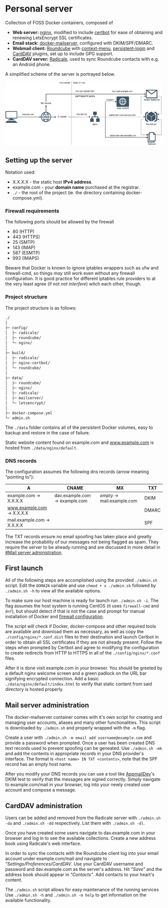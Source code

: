 # Personal server
Collection of FOSS Docker containers, composed of

- **Web server:** [nginx](https://nginx.org/), modified to include [certbot](https://certbot.eff.org) for ease of
  obtaining and renewing LetsEncrypt SSL certificates.
- **Email stack:** [docker-mailserver](https://docker-mailserver.github.io/docker-mailserver/v9.1/), configured with
  DKIM/SPF/DMARC.
- **Webmail client:** [Roundcube](https://roundcube.net/) with
  [context-menu](https://github.com/johndoh/roundcube-contextmenu),
  [persistent-login](https://github.com/mfreiholz/persistent_login) and
  [CardDAV](https://github.com/mstilkerich/rcmcarddav) plugins, set up to include GPG support.
- **CardDAV server:** [Radicale](https://radicale.org/3.0.html), used to sync Roundcube contacts with e.g. an
  Android phone.

A simplified scheme of the server is portrayed below.

![Simplified server diagram](./server_diagram.jpg)

## Setting up the server
Notation used:
- X.X.X.X - the static host **IPv4 address**.
- example.com - your **domain name** purchased at the registrar.
- `./` - the root of the project (ie. the directory containing docker-compose.yml).

### Firewall requirements
The following ports should be allowed by the firewall

- 80 (HTTP)
- 443 (HTTPS)
- 25 (SMTP)
- 143 (IMAP)
- 587 (ESMTP)
- 993 (IMAPS)

Beware that Docker is known to ignore iptables wrappers such as ufw and firewall-cmd, so things *may* still work even
without any firewall configuration. It is good practice for different iptables rule providers to at the very least agree
(if not *not interfere*) witch each other, though.

### Project structure
The project structure is as follows:
```
./
│
├─ config/
│  ├─ radicale/
│  ├─ roundcube/
│  └─ nginx/
│
├─ build/
│  ├─ radicale/
│  ├─ nginx-certbot/
│  └─ roundcube/
│
├─ data/
│  ├─ roundcube/
│  ├─ nginx/
│  ├─ radicale/
│  ├─ mailserver/
│  └─ letsencrypt/
│
├─ docker-compose.yml
└─ admin.sh
```
The `./data` folder contains all of the persistent Docker volumes, easy to backup and restore in the case of failure.

Static website content found on example.com and www.example.com is hosted from `./data/nginx/default`.

### DNS records

The configuration assumes the following dns records (arrow meaning "pointing to"):

| A | CNAME | MX | TXT |
| --- | --- | --- | --- |
| example.com → X.X.X.X | dav.example.com → example.com | *empty* → mail.example.com | DKIM |
| www.example.com → X.X.X.X | | | DMARC |
| mail.example.com → X.X.X.X | | | SPF|

The TXT records ensure no email spoofing has taken place and greatly increase the probability of our
messages not being flagged as spam. They require the server to be already running and are discussed in more detail in
[#Mail server administration](#mail-server-administration).

## First launch
All of the following steps are accomplished using the provided `./admin.sh` script. Edit the `DOMAIN` variable and use
`chmod + x ./admin.sh` followed by `./admin.sh -h` to view all the available options.

To make sure our host machine is ready for launch run `./admin.sh -i`. The flag assumes the host system is running
CentOS (it uses `firewall-cmd` and `dnf`), but should detect if that is not the case and prompt for manual installation
of Docker and [firewall configuration](#firewall-requirements).

The script will check if Docker, docker-compose and other required tools are available and download them as necessary,
as well as copy the `./config/nginx/*.conf.dist` files to their destination and launch Certbot in order to obtain all
SSL certificates if they are not already present. Follow the steps when prompted by Certbot and agree to modifying the
configuration to create redirects from HTTP to HTTPS in all of the `./config/nginx/*.conf` files.

After it is done visit example.com in your browser. You should be greeted by a default nginx
welcome screen and a green padlock on the URL bar signifying encrypted connection. Add a basic
`./data/nginx/default/index.html` to verify that static content from said directory is hosted properly.

## Mail server administration
The docker-mailserver container comes with it's own script for creating and managing user accounts, aliases and many
other functionalities. This script is downloaded by `./admin.sh` and properly wrapped with the `-m` flag.

Create a user with `./admin.sh -m email add username@example.com` and provide a password when prompted. Once a user has
been created DNS text records used to prevent spoofing can be geneated. Use `./admin.sh -mk` and add the contents in
appropriate records in your DNS provider's interface. The format is `<host name> IN TXT <contents>`, note that the SPF
record has an empty host name.

After you modify your DNS records you can use a tool like [AppmailDev](https://appmaildev.com/)'s DKIM test to verify
that the messages are signed correctly. Simply navigate to example.com/mail in your browser, log into your newly
created user account and compose a message.

## CardDAV administration
Users can be added and removed from the Radicale server with `./admin.sh -da` and `./admin.sh -dd` respectively. List
them with `./admin.sh -dl`.

Once you have created some users navigate to dav.example.com in your browser and log in to see the available
collections. Create a new address book using Radicale's web interface.

In order to sync the contacts with the Roundcube client log into your email account under example.com/mail and navigate
to *"Settings/Proferences/CardDAV*. Use your CardDAV username and password and dav.example.com as the server's address.
Hit *"Save"* and the address book should appear in *"Contacts"*. Add contacts to your heart's content.

The `./admin.sh` script allows for easy maintenance of the running services Use `./admin.sh -h` and `./admin.sh -m help`
to get information on the available functionality.
